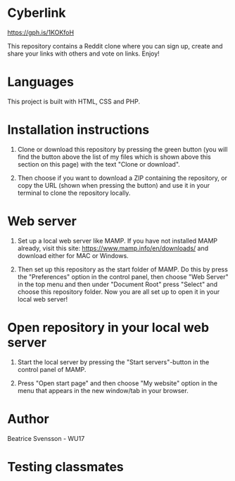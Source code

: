 # Cyberlink

https://gph.is/1KOKfoH

This repository contains a Reddit clone where you can sign up, create and share your links with others and vote on links. Enjoy!

# Languages

This project is built with HTML, CSS and PHP.

# Installation instructions

1. Clone or download this repository by pressing the green button (you will find the button above the list of my files which is shown above this section on this page) with the text "Clone or download".

2. Then choose if you want to download a ZIP containing the repository, or copy the URL (shown when pressing the button) and use it in your terminal to clone the repository locally.

# Web server

1. Set up a local web server like MAMP. If you have not installed MAMP already, visit this site: https://www.mamp.info/en/downloads/ and download either for MAC or Windows.

2. Then set up this repository as the start folder of MAMP. Do this by press the "Preferences" option in the control panel, then choose "Web Server" in the top menu and then under "Document Root" press "Select" and choose this repository folder. Now you are all set up to open it in your local web server!

# Open repository in your local web server

1. Start the local server by pressing the "Start servers"-button in the control panel of MAMP.

2. Press "Open start page" and then choose "My website" option in the menu that appears in the new window/tab in your browser.

# Author

Beatrice Svensson - WU17

# Testing classmates
